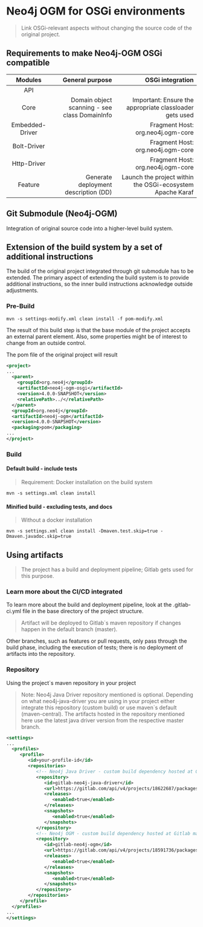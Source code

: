 # Neo4j OGM for OSGi environments

> Link OSGi-relevant aspects without changing the source code of the original project.

## Requirements to make Neo4j-OGM OSGi compatible

|     Modules     |                               General purpose |                                          OSGi integration |
| :-------------: | --------------------------------------------: | --------------------------------------------------------: |
|       API       |                                               |                                                           |
|      Core       | Domain object scanning - see class DomainInfo |   Important: Ensure the appropriate classloader gets used |
| Embedded-Driver |                                               |                         Fragment Host: org.neo4j.ogm-core |
|   Bolt-Driver   |                                               |                         Fragment Host: org.neo4j.ogm-core |
|   Http-Driver   |                                               |                         Fragment Host: org.neo4j.ogm-core |
|     Feature     |          Generate deployment description (DD) | Launch the project within the OSGi-ecosystem Apache Karaf |

## Git Submodule (Neo4j-OGM)

Integration of original source code into a higher-level build system.

## Extension of the build system by a set of additional instructions

The build of the original project integrated through git submodule has to be extended.
The primary aspect of extending the build system is to provide additional instructions,
so the inner build instructions acknowledge outside adjustments.

### Pre-Build

```
mvn -s settings-modify.xml clean install -f pom-modify.xml
```

The result of this build step is that the base module of the project accepts an external parent element.
Also, some properties might be of interest to change from an outside control.

The pom file of the original project will result

```xml
<project>
...
  <parent>
    <groupId>org.neo4j</groupId>
    <artifactId>neo4j-ogm-osgi</artifactId>
    <version>4.0.0-SNAPSHOT</version>
    <relativePath>../</relativePath>
  </parent>
  <groupId>org.neo4j</groupId>
  <artifactId>neo4j-ogm</artifactId>
  <version>4.0.0-SNAPSHOT</version>
  <packaging>pom</packaging>
...
</project>
```

### Build

#### Default build - include tests

> Requirement: Docker installation on the build system

```
mvn -s settings.xml clean install
```

#### Minified build - excluding tests, and docs

> Without a docker installation

```
mvn -s settings.xml clean install -Dmaven.test.skip=true -Dmaven.javadoc.skip=true
```

## Using artifacts

> The project has a build and deployment pipeline; Gitlab gets used for this purpose.

### Learn more about the CI/CD integrated

To learn more about the build and deployment pipeline, look at the .gitlab-ci.yml file in the
base directory of the project structure.

> Artifact will be deployed to Gitlab`s maven repository if changes happen in the default branch (master).

Other branches, such as features or pull requests, only pass through the build phase, including the execution of tests;
there is no deployment of artifacts into the repository.

### Repository

Using the project`s maven repository in your project

> Note: Neo4j Java Driver repository mentioned is optional.
> Depending on what neo4j-java-driver you are using in your project either integrate this repository (custom build)
> or use maven`s default (maven-central). The artifacts hosted in the repository mentioned here use the latest
> java driver version from the respective master branch.

```xml
<settings>
...
  <profiles>
     <profile>
        <id>your-profile-id</id>
        <repositories>
           <!-- Neo4j Java Driver - custom build dependency hosted at Gitlab maven registry -->
           <repository>
              <id>gitlab-neo4j-java-driver</id>
              <url>https://gitlab.com/api/v4/projects/18622687/packages/maven</url>
              <releases>
                 <enabled>true</enabled>
              </releases>
              <snapshots>
                 <enabled>true</enabled>
              </snapshots>
           </repository>
           <!-- Neo4j OGM - custom build dependency hosted at Gitlab maven registry -->
           <repository>
              <id>gitlab-neo4j-ogm</id>
              <url>https://gitlab.com/api/v4/projects/18591736/packages/maven</url>
              <releases>
                 <enabled>true</enabled>
              </releases>
              <snapshots>
                 <enabled>true</enabled>
              </snapshots>
           </repository>
        </repositories>
     </profile>
  </profiles>
...
</settings>
```